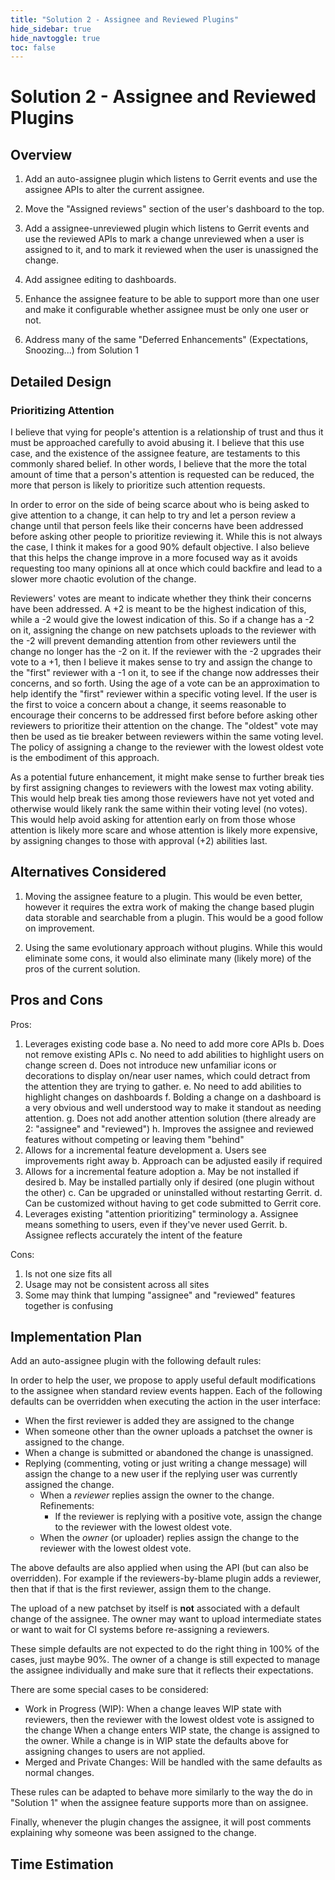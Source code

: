 ```yaml
---
title: "Solution 2 - Assignee and Reviewed Plugins"
hide_sidebar: true
hide_navtoggle: true
toc: false
---
```


# Solution 2 - Assignee and Reviewed Plugins

## <a id="overview"> Overview

1) Add an auto-assignee plugin which listens to Gerrit events and use the assignee APIs to alter the
current assignee.

2) Move the "Assigned reviews" section of the user's dashboard to the top.

3) Add a assignee-unreviewed plugin which listens to Gerrit events and use the reviewed APIs to mark a change unreviewed when a user is assigned to it, and to mark it reviewed when the user is unassigned the change.

4) Add assignee editing to dashboards.

5) Enhance the assignee feature to be able to support more than one user and make it configurable whether assignee must be only one user or not.

6) Address many of the same "Deferred Enhancements" (Expectations, Snoozing...) from Solution 1

## <a id="detailed-design"> Detailed Design

### <a id="prioritizing attention"> Prioritizing Attention

I believe that vying for people's attention is a relationship of trust and thus it must be
approached carefully to avoid abusing it. I believe that this use case, and the existence of the assignee feature, are testaments to this commonly shared belief. In other words, I believe that the
more the total amount of time that a person's attention is requested can be reduced, the more that
person is likely to prioritize such attention requests.

In order to error on the side of being scarce about who is being asked to give attention to a
change, it can help to try and let a person review a change until that person feels like their concerns have been addressed before asking other people to prioritize reviewing it. While this is
not always the case, I think it makes for a good 90% default objective. I also believe that this helps the change improve in a more focused way as it avoids requesting too many opinions all at
once which could backfire and lead to a slower more chaotic evolution of the change.

Reviewers' votes are meant to indicate whether they think their concerns have been addressed. A +2
is meant to be the highest indication of this, while a -2 would give the lowest indication of this. So if a change has a -2 on it, assigning the change on new patchsets uploads to the reviewer with
the -2 will prevent demanding attention from other reviewers until the change no longer has the -2
on it. If the reviewer with the -2 upgrades their vote to a +1, then I believe it makes sense to try and assign the change to the "first" reviewer with a -1 on it, to see if the change now addresses their concerns, and so forth. Using the age of a vote can be an approximation to help identify the "first" reviewer within a specific voting level. If the user is the first to voice a concern about a change, it seems reasonable to encourage their concerns to be addressed first before before asking other reviewers to prioritize their attention on the change. The "oldest" vote may then be used as tie breaker between reviewers within the same voting level. The policy of assigning a change to the reviewer with the lowest oldest vote is the embodiment of this approach.

As a potential future enhancement, it might make sense to further break ties by first assigning
changes to reviewers with the lowest max voting ability. This would help break ties among those
reviewers have not yet voted and otherwise would likely rank the same within their voting level (no
votes). This would help avoid asking for attention early on from those whose attention is likely
more scare and whose attention is likely more expensive, by assigning changes to those with
approval (+2) abilities last.

## <a id="alternatives-considered"> Alternatives Considered

1) Moving the assignee feature to a plugin. This would be even better, however it requires the
extra work of making the change based plugin data storable and searchable from a plugin. This would be a good follow on improvement.

2) Using the same evolutionary approach without plugins. While this would eliminate some cons, it would also eliminate many (likely more) of the pros of the current solution.

## <a id="pros-and-cons"> Pros and Cons

Pros:

1. Leverages existing code base
  a. No need to add more core APIs
  b. Does not remove existing APIs
  c. No need to add abilities to highlight users on change screen
  d. Does not introduce new unfamiliar icons or decorations to display on/near user names, which
     could detract from the attention they are trying to gather.
  e.  No need to add abilities to highlight changes on dashboards
  f. Bolding a change on a dashboard is a very obvious and well understood way to make it standout
      as needing attention.
  g. Does not add another attention solution (there already are 2: "assignee" and "reviewed")
  h. Improves the assignee and reviewed features without competing or leaving them "behind"
2. Allows for a incremental feature development
  a. Users see improvements right away
  b. Approach can be adjusted easily if required
3. Allows for a incremental feature adoption
  a. May be not installed if desired
  b. May be installed partially only if desired (one plugin without the other)
  c. Can be upgraded or uninstalled without restarting Gerrit.
  d. Can be customized without having to get code submitted to Gerrit core.
4. Leverages existing "attention prioritizing" terminology
  a. Assignee means something to users, even if they've never used Gerrit.
  b. Assignee reflects accurately the intent of the feature

Cons:

1. Is not one size fits all
2. Usage may not be consistent across all sites
3. Some may think that lumping "assignee" and "reviewed" features together is confusing

## <a id="implementation-plan"> Implementation Plan

Add an auto-assignee plugin with the following default rules:

In order to help the user, we propose to apply useful default modifications to the assignee when standard review events happen. Each of the following defaults can be overridden when executing
the action in the user interface:

*   When the first reviewer is added they are assigned to the change
*   When someone other than the owner uploads a patchset the owner is assigned to the change.
*   When a change is submitted or abandoned the change is unassigned.
*   Replying (commenting, voting or just writing a change message) will assign the change to a new
    user if the replying user was currently assigned the change.
    *   When a *reviewer* replies assign the owner to the change. Refinements:
        * If the reviewer is replying with a positive vote, assign the change to the reviewer with the lowest oldest vote.
    *   When the *owner* (or uploader) replies assign the change to the reviewer with the lowest
        oldest vote.

The above defaults are also applied when using the API (but can also be overridden). For example if
the reviewers-by-blame plugin adds a reviewer, then that if that is the first reviewer, assign them to the change.

The upload of a new patchset by itself is **not** associated with a default change of the assignee. The owner may want to upload intermediate states or want to wait for CI systems before re-assigning a reviewers.

These simple defaults are not expected to do the right thing in 100% of the cases, just maybe 90%.
The owner of a change is still expected to manage the assignee individually and make sure that
it reflects their expectations.

There are some special cases to be considered:

*   Work in Progress (WIP): When a change leaves WIP state with reviewers, then the reviewer with
    the lowest oldest vote is assigned to the change
    When a change enters WIP state, the change is assigned to the owner.
    While a change is in WIP state the defaults above for assigning changes to users are not applied.
*   Merged and Private Changes: Will be handled with the same defaults as normal changes.

These rules can be adapted to behave more similarly to the way the do in "Solution 1" when the assignee feature supports more than on assignee.

Finally, whenever the plugin changes the assignee, it will post comments explaining why someone was
been assigned to the change.

## <a id="time-estimation"> Time Estimation

